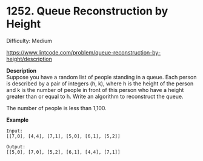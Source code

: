 # 1252. Queue Reconstruction by Height

Difficulty: Medium

https://www.lintcode.com/problem/queue-reconstruction-by-height/description

**Description**  
Suppose you have a random list of people standing in a queue. Each person is described by a pair of integers (h, k), where h is the height of the person and k is the number of people in front of this person who have a height greater than or equal to h. Write an algorithm to reconstruct the queue.

The number of people is less than 1,100.

**Example**  
```
Input:
[[7,0], [4,4], [7,1], [5,0], [6,1], [5,2]]

Output:
[[5,0], [7,0], [5,2], [6,1], [4,4], [7,1]]
```
